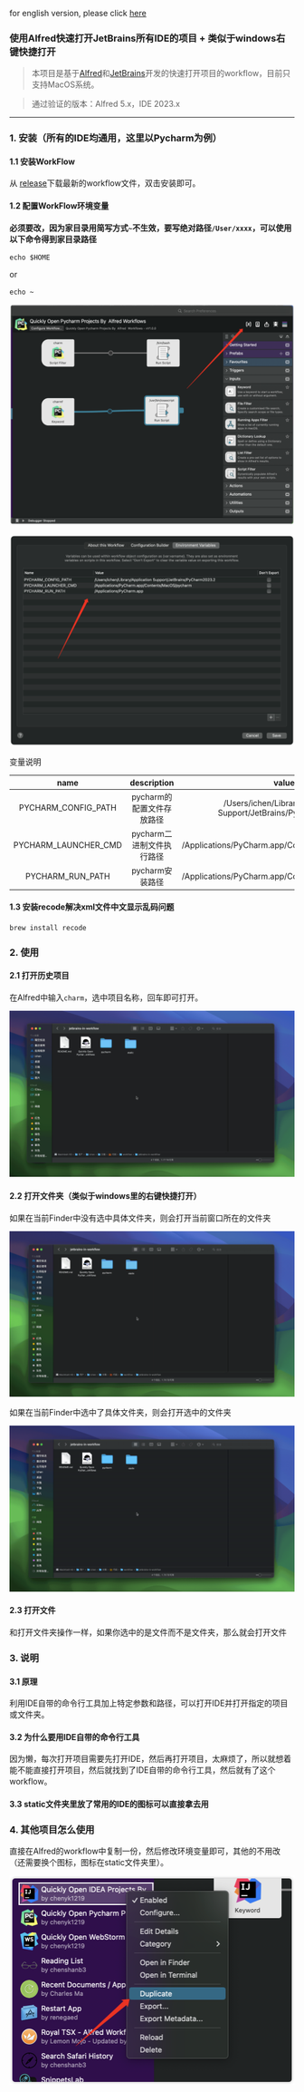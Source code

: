 for english version, please click [here](README_EN.md)

### 使用Alfred快速打开JetBrains所有IDE的项目 + 类似于windows右键快捷打开

> 本项目是基于[Alfred](https://www.alfredapp.com/)和[JetBrains](https://www.jetbrains.com/)开发的快速打开项目的workflow，目前只支持MacOS系统。

> 通过验证的版本：Alfred 5.x，IDE 2023.x
---

### 1. 安装（所有的IDE均通用，这里以Pycharm为例）

#### 1.1 安装WorkFlow

从 [release](https://github.com/chenyk1219/jetbrains-in-workflow/releases)下载最新的workflow文件，双击安装即可。

#### 1.2 配置WorkFlow环境变量

**必须要改，因为家目录用简写方式`~`不生效，要写绝对路径`/User/xxxx`，可以使用以下命令得到家目录路径**

```shell
echo $HOME
```
or
```shell
echo ~
```

![image:0](static/1.png)

![image:2](static/2.png)

变量说明

|       name        |   description    |                              value                              |
|:-----------------:|:----------------:|:---------------------------------------------------------------:|
|PYCHARM_CONFIG_PATH|    pycharm的配置文件存放路径     |/Users/ichen/Library/Application Support/JetBrains/PyCharm2023.2 |
|PYCHARM_LAUNCHER_CMD| pycharm二进制文件执行路径 |/Applications/PyCharm.app/Contents/MacOS/pycharm|
|PYCHARM_RUN_PATH|   pycharm安装路径    |/Applications/PyCharm.app/Contents/MacOS/pycharm|

#### 1.3 安装recode解决xml文件中文显示乱码问题

```shell
brew install recode
```

### 2. 使用

#### 2.1 打开历史项目

在Alfred中输入`charm`，选中项目名称，回车即可打开。

![image:1](static/1.gif)

#### 2.2 打开文件夹（类似于windows里的右键快捷打开）

如果在当前Finder中没有选中具体文件夹，则会打开当前窗口所在的文件夹

![image:3](static/2.gif)

如果在当前Finder中选中了具体文件夹，则会打开选中的文件夹

![image:4](static/3.gif)

#### 2.3 打开文件

和打开文件夹操作一样，如果你选中的是文件而不是文件夹，那么就会打开文件

### 3. 说明

#### 3.1 原理

利用IDE自带的命令行工具加上特定参数和路径，可以打开IDE并打开指定的项目或文件夹。

#### 3.2 为什么要用IDE自带的命令行工具

因为懒，每次打开项目需要先打开IDE，然后再打开项目，太麻烦了，所以就想着能不能直接打开项目，然后就找到了IDE自带的命令行工具，然后就有了这个workflow。

#### 3.3 static文件夹里放了常用的IDE的图标可以直接拿去用

### 4. 其他项目怎么使用

直接在Alfred的workflow中复制一份，然后修改环境变量即可，其他的不用改（还需要换个图标，图标在static文件夹里）。

![image:5](static/3.png)